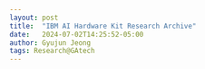 ```yaml
---
layout: post
title:  "IBM AI Hardware Kit Research Archive"
date:   2024-07-02T14:25:52-05:00
author: Gyujun Jeong
tags: Research@GAtech
---
```

<!DOCTYPE html>
<html>
<head>
    <style>
        .github-button {
            display: inline-flex;
            align-items: center;
            padding: 10px 20px;
            background-color: #24292e;
            color: white;
            text-decoration: none;
            border-radius: 5px;
            font-family: Arial, sans-serif;
            font-size: 16px;
            font-weight: bold;
            transition: background-color 0.3s;
        }

        .github-button:hover {
            background-color: #444c56;
        }

        .github-button img {
            margin-right: 10px;
        }
    </style>
</head>
<body>
    <a href="https://github.com/gyulab/aihwkit/tree/master" target="_blank" class="github-button">
        <img src="https://github.githubassets.com/images/modules/logos_page/GitHub-Mark.png" alt="GitHub Logo" width="24" height="24">
        View GitHub Repository
    </a>
</body>
</html>

<iframe src="https://drive.google.com/file/d/1rbIu6mdYRK0MGFGlL7RWprEDQ55h7E3x/preview" style="width:100%; height:600px;" frameborder="0"></iframe>
<iframe src="https://drive.google.com/file/d/1Q_J0C1Z9MtZeBEsPk3PK8MJ6ZTHk2Lw_/preview" style="width:100%; height:600px;" frameborder="0"></iframe>

